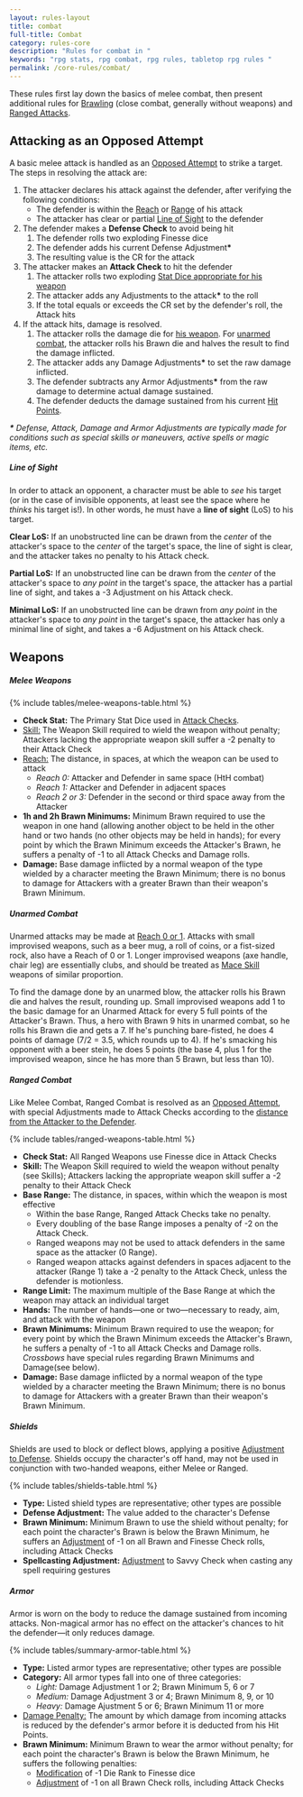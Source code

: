 ```yaml
---
layout: rules-layout
title: combat
full-title: Combat
category: rules-core
description: "Rules for combat in "
keywords: "rpg stats, rpg combat, rpg rules, tabletop rpg rules "
permalink: /core-rules/combat/
---
```


<p>These rules first lay down the basics of melee combat, then present additional rules for <a href="#unarmed-combat">Brawling</a> (close combat, generally without weapons) and <a href="#ranged-combat">Ranged Attacks</a>.</p>

<h2>Attacking as an Opposed Attempt</h2>
<p>A basic melee attack is handled as an <a href="{{site.baseurl}}/core-rules/challenges/#opposed-attempts">Opposed Attempt</a> to strike a target. The steps in resolving the attack are:</p>

<ol>
  <li><span id="attacker-declares-attack">The attacker declares his attack</span> against the defender, after verifying the following conditions:
    <ul class="bulleted circle">
      <li>The defender is within the <a href="#melee-weapons">Reach</a> or <a href="#ranged-weapons">Range</a> of his attack</li>
      <li>The attacker has clear or partial <a href="#line-of-sight">Line of Sight</a> to the defender</li>
    </ul>
  </li>
  <li><span id="defense-checks">The defender makes a <strong>Defense Check</strong></span> to avoid being hit
    <ol class="lower-alpha">
      <li>The defender rolls two exploding Finesse dice</li>
      <li>The defender adds his current Defense Adjustment<strong>&ast;</strong></li>
      <li>The resulting value is the CR for the attack</li>
    </ol>
  </li>
  <li><span id="attack-checks">The attacker makes an <strong>Attack Check</strong></span> to hit the defender
    <ol class="lower-alpha">
      <li>The attacker rolls two exploding <a href="#melee-weapons">Stat Dice appropriate for his weapon</a></li>
      <li>The attacker adds any Adjustments to the attack<strong>&ast;</strong> to the roll</li>
      <li>If the total equals or exceeds the CR set by the defender's roll, the Attack hits</li>
    </ol>
  </li>
  <li><span id="attack-hits">If the attack hits,</span> damage is resolved.
    <ol class="lower-alpha">
      <li>The attacker rolls the damage die for <a href="#melee-weapons">his weapon</a>. For <a href="#unarmed-combat">unarmed combat</a>, the attacker rolls his Brawn die and halves the result to find the damage inflicted.</li>
      <li>The attacker adds any Damage Adjustments<strong>&ast;</strong> to set the raw damage inflicted.</li>
      <li>The defender subtracts any Armor Adjustments<strong>&ast;</strong> from the raw damage to determine actual damage sustained.</li>
      <li>The defender deducts the damage sustained from his current <a href="{{site.baseurl}}/core-rules/characters/#stats">Hit Points</a>.</li>
    </ol>
  </li>
</ol>
<p><em><strong>&ast;</strong> Defense, Attack, Damage and Armor Adjustments are typically made for conditions such as special skills or maneuvers, active spells or magic items, etc.</em></p>

<h5 id="line-of-sight">Line of Sight</h5>
<p>In order to attack an opponent, a character must be able to <em>see</em> his target (or in the case of invisible opponents, at least see the space where he <em>thinks</em> his target is!). In other words, he must have a <strong>line of sight</strong> (LoS) to his target.</p>

<p><strong>Clear LoS:</strong> If an unobstructed line can be drawn from the <em>center</em> of the attacker's space to the <em>center</em> of the target's space, the line of sight is clear, and the attacker takes no penalty to his Attack check.</p>

<p><strong>Partial LoS:</strong> If an unobstructed line can be drawn from the <em>center</em> of the attacker's space to <em>any point</em> in the target's space, the attacker has a partial line of sight, and takes a -3 Adjustment on his Attack check.</p>

<p><strong>Minimal LoS:</strong> If an unobstructed line can be drawn from <em>any point</em> in the attacker's space to <em>any point</em> in the target's space, the attacker has only a minimal line of sight, and takes a -6 Adjustment on his Attack check.</p>

<h2>Weapons</h2>

<h5>Melee Weapons</h5>
<div id="melee-weapons" class="ftrm-half">
  {% include tables/melee-weapons-table.html %}
</div>

<ul class="ftrm">
  <li><strong>Check Stat:</strong> The Primary Stat Dice used in <a href="#attack-checks">Attack Checks</a>.</li>
  <li><a href="{{site.baseurl}}/core-rules/skills/#skills">Skill:</a> The Weapon Skill required to wield the weapon without penalty; Attackers lacking the appropriate weapon skill suffer a -2 penalty to their Attack Check</li>
  <li><a href="#attacker-declares-attack"><span id="reach">Reach:</span></a> The distance, in spaces, at which the weapon can be used to attack
    <ul class="bulleted">
      <li><em>Reach 0:</em> Attacker and Defender in same space (HtH combat)</li>
      <li><em>Reach 1:</em> Attacker and Defender in adjacent spaces</li>
      <li><em>Reach 2 or 3:</em> Defender in the second or third space away from the Attacker</li>
    </ul>
  </li>
  <li><strong>1h and 2h Brawn Minimums:</strong> Minimum Brawn required to use the weapon in one hand (allowing another object to be held in the other hand or two hands (no other objects may be held in hands); for every point by which the Brawn Minimum exceeds the Attacker's Brawn, he suffers a penalty of -1 to all Attack Checks and Damage rolls.</li>
  <li><strong>Damage:</strong> Base damage inflicted by a normal weapon of the type wielded by a character meeting the Brawn Minimum; there is no bonus to damage for Attackers with a greater Brawn than their weapon's Brawn Minimum.</li>
</ul>

<h5 id="unarmed-combat">Unarmed Combat</h5>
<p>Unarmed attacks may be made at <a href="#reach">Reach 0 or 1</a>. Attacks with small improvised weapons, such as a beer mug, a roll of coins, or a fist-sized rock, also have a Reach of 0 or 1. Longer improvised weapons (axe handle, chair leg) are essentially clubs, and should be treated as <a href="#melee-weapons">Mace Skill</a> weapons of similar proportion.</p>
<p>To find the damage done by an unarmed blow, the attacker rolls his Brawn die and halves the result, rounding up. Small improvised weapons add 1 to the basic damage for an Unarmed Attack for every 5 full points of the Attacker's Brawn. Thus, a hero with Brawn 9 hits in unarmed combat, so he rolls his Brawn die and gets a 7. If he's punching bare-fisted, he does 4 points of damage (7/2 = 3.5, which rounds up to 4). If he's smacking his opponent with a beer stein, he does 5 points (the base 4, plus 1 for the improvised weapon, since he has more than 5 Brawn, but less than 10).</p>

<h5 id="ranged-combat">Ranged Combat</h5>

<p>Like Melee Combat, Ranged Combat is resolved as an <a href="{{site.baseurl}}/core-rules/challenges/#opposed-attempts">Opposed Attempt</a>, with special Adjustments made to Attack Checks according to the <a href="#range">distance from the Attacker to the Defender</a>.</p>

<div id="ranged-weapons" class="ftrm-half">
{% include tables/ranged-weapons-table.html %}
</div>

<ul class="ftrm">
  <li><strong>Check Stat:</strong> All Ranged Weapons use Finesse dice in Attack Checks</li>
  <li><strong>Skill:</strong> The Weapon Skill required to wield the weapon without penalty (see Skills); Attackers lacking the appropriate weapon skill suffer a -2 penalty to their Attack Check</li>
  <li><strong><span id="range">Base Range:</span></strong> The distance, in spaces, within which the weapon is most effective
    <ul class="bulleted">
      <li>Within the base Range, Ranged Attack Checks take no penalty.</li>
      <li>Every doubling of the base Range imposes a penalty of -2 on the Attack Check.</li>
      <li>Ranged weapons may not be used to attack defenders in the same space as the attacker (0 Range).</li>
      <li>Ranged weapon attacks against defenders in spaces adjacent to the attacker (Range 1) take a -2 penalty to the Attack Check, unless the defender is motionless.</li>
    </ul>
  </li>
  <li><strong>Range Limit:</strong> The maximum multiple of the Base Range at which the weapon may attack an individual target</li>
  <li><strong>Hands:</strong> The number of hands&mdash;one or two&mdash;necessary to ready, aim, and attack with the weapon</li>
  <li><strong>Brawn Minimums:</strong> Minimum Brawn required to use the weapon; for every point by which the Brawn Minimum exceeds the Attacker's Brawn, he suffers a penalty of -1 to all Attack Checks and Damage rolls. <em>Crossbows</em> have special rules regarding Brawn Minimums and Damage(see below).</li>
  <li><strong>Damage:</strong> Base damage inflicted by a normal weapon of the type wielded by a character meeting the Brawn Minimum; there is no bonus to damage for Attackers with a greater Brawn than their weapon's Brawn Minimum.</li>
</ul>

<h5>Shields</h5>
<p>Shields are used to block or deflect blows, applying a positive  <a href="#defense-checks">Adjustment to Defense</a>. Shields occupy the character's off hand, may not be used in conjunction with two-handed weapons, either Melee or Ranged.</p>

{% include tables/shields-table.html %}

<ul class="ftrm">
  <li><strong>Type:</strong> Listed shield types are representative; other types are possible</li>
  <li><strong>Defense Adjustment:</strong> The value added to the character's Defense</li>
  <li><strong>Brawn Minimum:</strong> Minimum Brawn to use the shield without penalty; for each point the character's Brawn is below the Brawn Minimum, he suffers an <a href="{{site.baseurl}}/core-rules/dice/#adjustments">Adjustment</a> of -1 on all Brawn and Finesse Check rolls, including Attack Checks</li>
  <li><strong>Spellcasting Adjustment:</strong> <a href="{{site.baseurl}}/core-rules/dice/#adjustments">Adjustment</a> to Savvy Check when casting any spell requiring gestures</li>
</ul>

<h5 id="armor">Armor</h5>
<p>Armor is worn on the body to reduce the damage sustained from incoming attacks. Non-magical armor has no effect on the attacker's chances to hit the defender&mdash;it only reduces damage.</p>

<div id="armor-table">
  {% include tables/summary-armor-table.html %}
</div>

<ul class="ftrm">
  <li><strong>Type:</strong> Listed armor types are representative; other types are possible</li>
  <li><strong>Category:</strong> All armor types fall into one of three categories:
    <ul class="bulleted">
      <li><em>Light:</em> Damage Adjustment 1 or 2; Brawn Minimum 5, 6 or 7</li>
      <li><em>Medium:</em> Damage Adjustment 3 or 4; Brawn Minimum 8, 9, or 10</li>
      <li><em>Heavy:</em> Damage Ajustment 5 or 6; Brawn Minimum 11 or more</li>
    </ul>
  </li>
  <li><a href="#attack-hits">Damage Penalty:</a> The amount by which damage from incoming attacks is reduced by the defender's armor before it is deducted from his Hit Points.
  </li>
  <li><strong>Brawn Minimum:</strong> Minimum Brawn to wear the armor without penalty; for each point the character's Brawn is below the Brawn Minimum, he suffers the following penalties:
    <ul class="bulleted">
      <li><a href="{{site.baseurl}}/core-rules/dice/#modifying-dice">Modification</a> of -1 Die Rank to Finesse dice</li>
      <li><a href="{{site.baseurl}}/core-rules/dice/#adjustments">Adjustment</a> of -1 on all Brawn Check rolls, including Attack Checks</li>
    </ul>
  </li>
</ul>

<!--{% comment %}
<h5>Conditions</h5>
<p><strong>Conditions</strong> are adverse effects suffered due to accident, injury, or magical influence. They impact a hero's effectiveness in combat in a variety of ways, and may be of brief, extended, or permanent duration.</p>

{% include tables/condition-durations-table.html %}

<ul>
  <li><strong>Lasts:</strong> approximate duration of the condition during narrative (non-combat) play.</li>
  <li><strong>Removed:</strong> how the condition is removed during combat.</li>
</ul>
{% endcomment %}-->
